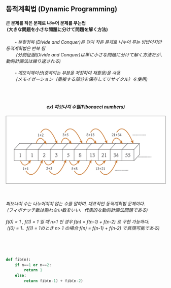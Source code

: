 <h2> 동적계획법 (Dynamic Programming)</h2>
<h4> 큰 문제를 작은 문제로 나누어 문제를 푸는법<br>
&nbsp(大きな問題を小さな問題に分けて問題を解く方法)
</h4>
<h6><a>　　</a>- 분할정복 (Divide and Conquer)은 단지 작은 문제로 나누어 푸는 방법이지만 동적계획법은 반복 됨<br>
<a>　　</a>&nbsp(分割征服(Divide and Conquer)は単に小さな問題に分けて解く方法だが、動的計画法は繰り返される)
<br><br><a>　　</a>- 메모이제이션(중복되는 부분을 저장하여 재활용)을 사용<br>
<a>　　</a>&nbsp(メモイゼーション（重複する部分を保存してリサイクル）を使用)
</64>  

<br><br>
  
<div align="center">
<h4>ex) 피보나치 수열(Fibonacci numbers)</h4>   
<img src="https://github.com/kimTH65/cs/blob/main/img/fibonacci.png">
</div>
<br>
<h6>피보나치 수는 나누어지지 않는 수를 말하며, 대표적인 동적계획법 문제이다.<br>
&nbsp(フィボナッチ数は割れない数をいい、代表的な動的計画法問題である)
<br><br>
f(0) = 1 , f(1) = 1 일 때 n>1 인 경우 f(n) = f(n-1) + f(n-2) 로 구현 가능하다.<br>
&nbsp((0) = 1、f(1) = 1のとき n> 1 の場合 f(n) = f(n-1) + f(n-2) で具現可能である)
</h6>  
<br>

```python

def fib(n):
    if n==1 or n==2:
        return 1
    else:
        return fib(n-1) + fib(n-2)


```

